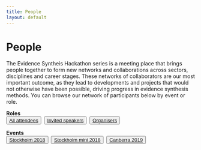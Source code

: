 ```yaml
---
title: People
layout: default
---
```

# People
The Evidence Syntheis Hackathon series is a meeting place that brings people together to form new networks and collaborations across sectors, disciplines and career stages. These networks of collaborators are our most important outcome, as they lead to developments and projects that would not otherwise have been possible, driving progress in evidence synthesis methods. You can browse our network of participants below by event or role.

<b>Roles</b>  
<button class="button"><a class="linkbutton" href="/tag/participant">
  All attendees
</a></button>&nbsp;
<button class="button"><a class="linkbutton" href="/tag/invited-speaker">
  Invited speakers
</a></button>&nbsp;
<button class="button"><a class="linkbutton" href="/tag/organiser">
  Organisers
</a></button>&nbsp;

<b>Events</b>  
<button class="button"><a class="linkbutton" href="/tag/stockholm-2018-people">
  Stockholm 2018
</a></button>&nbsp;
<button class="button"><a class="linkbutton" href="/tag/stockholm-mini-2018-people">
  Stockholm mini 2018
</a></button>&nbsp;
<button class="button"><a class="linkbutton" href="/tag/canberra-2019-people">
  Canberra 2019
</a></button>&nbsp;